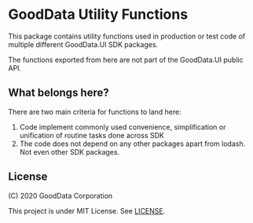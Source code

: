 # GoodData Utility Functions

This package contains utility functions used in production or test code of multiple different GoodData.UI SDK packages.

The functions exported from here are not part of the GoodData.UI public API.

## What belongs here?

There are two main criteria for functions to land here:

1.  Code implement commonly used convenience, simplification or unification of routine tasks done across SDK
2.  The code does not depend on any other packages apart from lodash. Not even other SDK packages.

## License

(C) 2020 GoodData Corporation

This project is under MIT License. See [LICENSE](LICENSE).
